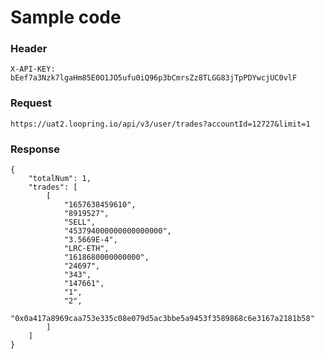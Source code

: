 # Sample code

### Header

```
X-API-KEY: bEef7a3Nzk7lgaHm85E0O1JO5ufu0iQ96p3bCmrsZz8TLGG83jTpPDYwcjUC0vlF
```



### Request

```
https://uat2.loopring.io/api/v3/user/trades?accountId=12727&limit=1
```



### Response

```
{
	"totalNum": 1,
	"trades": [
		[
			"1657638459610",
			"8919527",
			"SELL",
			"453794000000000000000",
			"3.5669E-4",
			"LRC-ETH",
			"1618680000000000",
			"24697",
			"343",
			"147661",
			"1",
			"2",
			"0x0a417a8969caa753e335c08e079d5ac3bbe5a9453f3589868c6e3167a2181b58"
		]
	]
}
```
